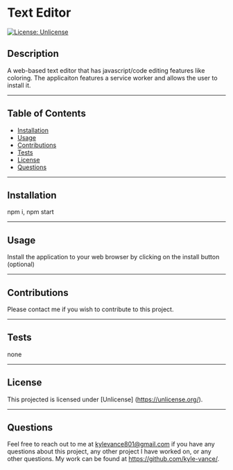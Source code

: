 # Text Editor

  [![License: Unlicense](https://img.shields.io/badge/license-Unlicense-blue.svg)](http://unlicense.org/)

## Description
A web-based text editor that has javascript/code editing features like coloring. The applicaiton features a service worker and allows the user to install it.

---

## Table of Contents
  - [Installation](#installation)
  - [Usage](#usage)
  - [Contributions](#contributions)
  - [Tests](#tests)
  - [License](#license)
  - [Questions](#questions)

  --- 

## Installation 
npm i, npm start

---

## Usage 
Install the application to your web browser by clicking on the install button (optional)

---

## Contributions
Please contact me if you wish to contribute to this project.

---

## Tests
none

---

## License
This projected is licensed under [Unlicense] (https://unlicense.org/).

---

## Questions
Feel free to reach out to me at kylevance801@gmail.com if you have any questions about this project, any other project I have worked on, or any other questions. My work can be found at https://github.com/kyle-vance/.
